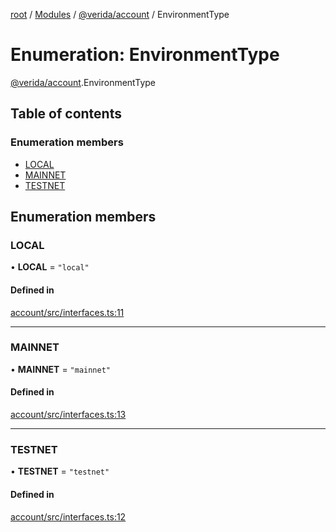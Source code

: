 [root](../README.md) / [Modules](../modules.md) / [@verida/account](../modules/verida_account.md) / EnvironmentType

# Enumeration: EnvironmentType

[@verida/account](../modules/verida_account.md).EnvironmentType

## Table of contents

### Enumeration members

- [LOCAL](verida_account.EnvironmentType.md#local)
- [MAINNET](verida_account.EnvironmentType.md#mainnet)
- [TESTNET](verida_account.EnvironmentType.md#testnet)

## Enumeration members

### LOCAL

• **LOCAL** = `"local"`

#### Defined in

[account/src/interfaces.ts:11](https://github.com/verida/verida-js/blob/a39619b/packages/account/src/interfaces.ts#L11)

___

### MAINNET

• **MAINNET** = `"mainnet"`

#### Defined in

[account/src/interfaces.ts:13](https://github.com/verida/verida-js/blob/a39619b/packages/account/src/interfaces.ts#L13)

___

### TESTNET

• **TESTNET** = `"testnet"`

#### Defined in

[account/src/interfaces.ts:12](https://github.com/verida/verida-js/blob/a39619b/packages/account/src/interfaces.ts#L12)
